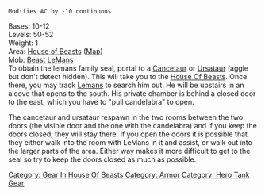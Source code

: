 `Modifies AC by -10 continuous`

Bases: 10-12  
Levels: 50-52  
Weight: 1  
Area: [House of Beasts](:Category:_House_Of_Beasts.md "wikilink")
([Map](House_Of_Beasts_Map.md "wikilink"))  
Mob: [Beast LeMans](Beast_LeMans "wikilink")  
To obtain the lemans family seal, portal to a
[Cancetaur](Cancetaur "wikilink") or [Ursataur](Ursataur "wikilink")
(aggie but don't detect hidden). This will take you to the [House Of
Beasts](:Category:House_Of_Beasts.md "wikilink"). Once there, you may
track [Lemans](Beast_LeMans.md "wikilink") to search him out. He will be
upstairs in an alcove that opens to the south. His private chamber is
behind a closed door to the east, which you have to "pull candelabra" to
open.

The cancetaur and ursataur respawn in the two rooms between the two
doors (the visible door and the one with the candelabra) and if you keep
the doors closed, they will stay there. If you open the doors it is
possible that they either walk into the room with LeMans in it and
assist, or walk out into the larger parts of the area. Either way makes
it more difficult to get to the seal so try to keep the doors closed as
much as possible.

[Category: Gear In House Of
Beasts](Category:_Gear_In_House_Of_Beasts "wikilink") [Category:
Armor](Category:_Armor "wikilink") [Category: Hero Tank
Gear](Category:_Hero_Tank_Gear "wikilink")
